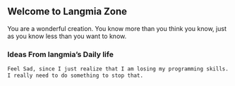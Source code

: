 ## Welcome to Langmia Zone

You are a wonderful creation.
You know more than you think you know, just as you know less than you want to know.

### Ideas From langmia’s Daily life

```markdown
Feel Sad, since I just realize that I am losing my programming skills. 
I really need to do something to stop that. 


